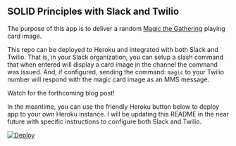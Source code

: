 ## SOLID Principles with Slack and Twilio

The purpose of this app is to deliver a random [Magic the Gathering](https://magic.wizards.com/en) playing card image.

This repo can be deployed to Heroku and integrated with both Slack and Twilio. That is, in your Slack organization,
you can setup a slash command that when entered will display a card image in the channel the command was issued. And,
if configured, sending the command: `magic` to your Twilio number will respond with the magic card image as an MMS
message.

Watch for the forthcoming blog post!

In the meantime, you can use the friendly Heroku button below to deploy app to your own Heroku instance. I will be 
updating this README in the near future with specific instructions to configure both Slack and Twilio.

[![Deploy](https://www.herokucdn.com/deploy/button.svg)](https://heroku.com/deploy)